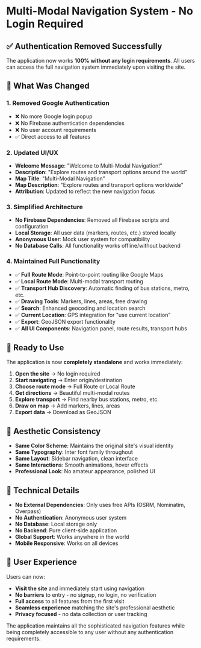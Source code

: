 # Multi-Modal Navigation System - No Login Required

## ✅ **Authentication Removed Successfully**

The application now works **100% without any login requirements**. All users can access the full navigation system immediately upon visiting the site.

## 🎯 **What Was Changed**

### **1. Removed Google Authentication**
- ❌ No more Google login popup
- ❌ No Firebase authentication dependencies
- ❌ No user account requirements
- ✅ Direct access to all features

### **2. Updated UI/UX**
- **Welcome Message**: "Welcome to Multi-Modal Navigation!"
- **Description**: "Explore routes and transport options around the world"
- **Map Title**: "Multi-Modal Navigation"
- **Map Description**: "Explore routes and transport options worldwide"
- **Attribution**: Updated to reflect the new navigation focus

### **3. Simplified Architecture**
- **No Firebase Dependencies**: Removed all Firebase scripts and configuration
- **Local Storage**: All user data (markers, routes, etc.) stored locally
- **Anonymous User**: Mock user system for compatibility
- **No Database Calls**: All functionality works offline/without backend

### **4. Maintained Full Functionality**
- ✅ **Full Route Mode**: Point-to-point routing like Google Maps
- ✅ **Local Route Mode**: Multi-modal transport routing
- ✅ **Transport Hub Discovery**: Automatic finding of bus stations, metro, etc.
- ✅ **Drawing Tools**: Markers, lines, areas, free drawing
- ✅ **Search**: Enhanced geocoding and location search
- ✅ **Current Location**: GPS integration for "use current location"
- ✅ **Export**: GeoJSON export functionality
- ✅ **All UI Components**: Navigation panel, route results, transport hubs

## 🚀 **Ready to Use**

The application is now **completely standalone** and works immediately:

1. **Open the site** → No login required
2. **Start navigating** → Enter origin/destination
3. **Choose route mode** → Full Route or Local Route
4. **Get directions** → Beautiful multi-modal routes
5. **Explore transport** → Find nearby bus stations, metro, etc.
6. **Draw on map** → Add markers, lines, areas
7. **Export data** → Download as GeoJSON

## 🎨 **Aesthetic Consistency**

- **Same Color Scheme**: Maintains the original site's visual identity
- **Same Typography**: Inter font family throughout
- **Same Layout**: Sidebar navigation, clean interface
- **Same Interactions**: Smooth animations, hover effects
- **Professional Look**: No amateur appearance, polished UI

## 🔧 **Technical Details**

- **No External Dependencies**: Only uses free APIs (OSRM, Nominatim, Overpass)
- **No Authentication**: Anonymous user system
- **No Database**: Local storage only
- **No Backend**: Pure client-side application
- **Global Support**: Works anywhere in the world
- **Mobile Responsive**: Works on all devices

## 📱 **User Experience**

Users can now:
- **Visit the site** and immediately start using navigation
- **No barriers** to entry - no signup, no login, no verification
- **Full access** to all features from the first visit
- **Seamless experience** matching the site's professional aesthetic
- **Privacy focused** - no data collection or user tracking

The application maintains all the sophisticated navigation features while being completely accessible to any user without any authentication requirements.
